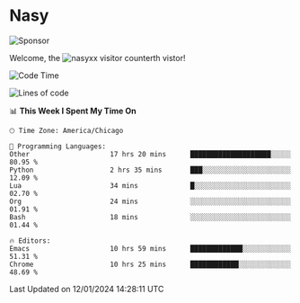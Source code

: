 # Nasy

<!--
<p align="center">
<img height="200" src="https://github-readme-stats.vercel.app/api?username=nasyxx&count_private=true&show_icons=true&theme=dracula&include_all_commits=true"/>
<img height="200" src="https://github-readme-stats.vercel.app/api/top-langs/?username=nasyxx&theme=dracula&hide=html,jupyter+notebook&count_private=true&show_icons=true"/>
</p>

  
----------------
-->

![Sponsor](https://img.shields.io/static/v1.svg?label=Sponsor&message=%E2%9D%A4&logo=GitHub&style=flat&color=pink)
 
Welcome, the ![nasyxx visitor counter](https://count.getloli.com/get/@nasyxx?theme=rule34)th vistor!
 
<!--START_SECTION:waka-->
![Code Time](http://img.shields.io/badge/Code%20Time-4%2C216%20hrs%2051%20mins-blue)

![Lines of code](https://img.shields.io/badge/From%20Hello%20World%20I%27ve%20Written-6.3%20million%20lines%20of%20code-blue)

📊 **This Week I Spent My Time On** 

```text
🕑︎ Time Zone: America/Chicago

💬 Programming Languages: 
Other                    17 hrs 20 mins      ████████████████████░░░░░   80.95 % 
Python                   2 hrs 35 mins       ███░░░░░░░░░░░░░░░░░░░░░░   12.09 % 
Lua                      34 mins             █░░░░░░░░░░░░░░░░░░░░░░░░   02.70 % 
Org                      24 mins             ░░░░░░░░░░░░░░░░░░░░░░░░░   01.91 % 
Bash                     18 mins             ░░░░░░░░░░░░░░░░░░░░░░░░░   01.44 % 

🔥 Editors: 
Emacs                    10 hrs 59 mins      █████████████░░░░░░░░░░░░   51.31 % 
Chrome                   10 hrs 25 mins      ████████████░░░░░░░░░░░░░   48.69 % 
```


 Last Updated on 12/01/2024 14:28:11 UTC
<!--END_SECTION:waka-->

<!-- ![visitors](https://visitor-badge.laobi.icu/badge?page_id=nasyxx.nasyxx) -->
